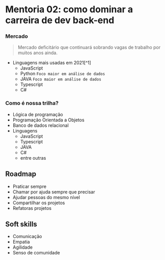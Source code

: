 # Mentoria 02: como dominar a carreira de dev back-end

### Mercado
> Mercado deficitário que continuará sobrando vagas de trabalho por muitos anos ainda.

- Linguagens mais usadas em 2021[^1]
  - JavaScript 
  - Python      `Foco maior em análise de dados`
  - JAVA        `Foco maior em análise de dados`
  - Typescript
  - C#

### Como é nossa trilha?

- Lógica de programação
- Programação Orientada a Objetos
- Banco de dados relacional
- Linguagens
  - JavaScript
  - Typescript
  - JAVA
  - C#
  - entre outras

## Roadmap

- Praticar sempre
- Chamar por ajuda sempre que precisar
- Ajudar pessoas do mesmo nível
- Compartilhar os projetos
- Refatoras projetos

## Soft skills
-   Comunicação
-   Empatia
-   Agilidade
-   Senso de comunidade